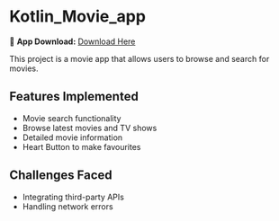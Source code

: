 # Kotlin_Movie_app
📲 **App Download:** [Download Here](https://drive.google.com/uc?export=download&id=1hh4KiHa1BBm8EfWKGEqm9tgAis8L-yFA)

This project is a movie app that allows users to browse and search for movies.

## Features Implemented
- Movie search functionality
- Browse latest movies and TV shows
- Detailed movie information
- Heart Button to make favourites

## Challenges Faced
- Integrating third-party APIs
- Handling network errors
